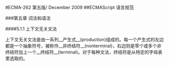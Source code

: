 #ECMA-262 第五版/ December 2009
##ECMAScript 语言规范

###第五章 词法和语法

####5.1.1 上下文无关文法

上下文无关文法是由一系列__产生式__(production)组成的。每一个产生式的左边都是一个抽象符号，被称作__非终结符__(nonterminal)，右边则是零个或多个非终结符加上一个__终结符__(terminal)。对于每种文法，终结符是从特定的字母表里选取的。


